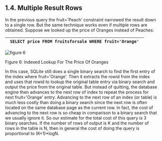 ## 1\.4\.  Multiple Result Rows



In the previous query the fruit\='Peach' constraint narrowed the result
down to a single row. But the same technique works even if multiple
rows are obtained. Suppose we looked up the price of Oranges instead of
Peaches:





| ```  SELECT price FROM fruitsforsale WHERE fruit='Orange'  ``` |
| --- |




![figure 6](images/qp/idx1lu2.gif)  

Figure 6: Indexed Lookup For The Price Of Oranges




In this case, SQLite still does a single binary search to find the first
entry of the index where fruit\='Orange'. Then it extracts the rowid from
the index and uses that rowid to lookup the original table entry via
binary search and output the price from the original table. But instead
of quitting, the database engine then advances to the next row of index
to repeat the process for next fruit\='Orange' entry. Advancing to the
next row of an index (or table) is much less costly than doing a binary
search since the next row is often located on the same database page as
the current row. In fact, the cost of advancing to the next row is so
cheap in comparison to a binary search that we usually ignore it. So
our estimate for the total cost of this query is 3 binary searches.
If the number of rows of output is K and the number of rows in the table
is N, then in general the cost of doing the query is proportional
to (K\+1\)\*logN.



